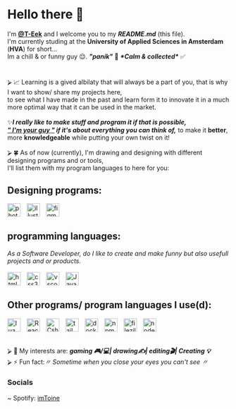 <h1> Hello there 👋</h1>
<div>I'm <b><a href="https://github.com/T-Eek">@T-Eek</a></b> and I welcome you to my <b><i>README.md</i></b> (this file).<br></div>
I'm currently studing at the <b>University of Applied Sciences in Amsterdam</b> (<b>HVA</b>) for short... <br />
Im a chill & or funny guy 😌. <b><i>"panik"</i></b> 🚫 <b><i>*Calm & collected*</i></b> ✅<br>

  #
  <div>
    ⮚ 📈 Learning is a gived albilaty that will always be a part of you, that is why I want to show/ share my projects here, <br/>
    to see what I have made in the past and learn form it to innovate it in a much more optimal way that it can be used in the market.<br /><br />
    ✨<b><i>I really like to make stuff and program it if that is possible, <br />
      <u>" I'm your guy "</u> if it's about everything you can think of,</i></b> to make it <b>better</b>, more <b>knowledgeable</b> while putting your own twist on it!
  </div><br / >

<div>
  ⮚ 🍀 As of now (currently), I'm drawing and designing with different designing programs and or tools,<br />
  I'll list them with my program languages to here for you:
  <h2>Designing programs:</h2>
  <img align="auto" alt="photoshop" width="30px" style="padding-right:10px"
    src="https://cdn.jsdelivr.net/gh/devicons/devicon@latest/icons/photoshop/photoshop-original.svg" />
  <img align="auto" alt="illustrator" width="30px" style="padding-right:10px"
    src="https://cdn.jsdelivr.net/gh/devicons/devicon@latest/icons/illustrator/illustrator-original.svg" />
  <img align="auto" alt="figma" width="30px" style="padding-right:10px"
    src="https://cdn.jsdelivr.net/gh/devicons/devicon@latest/icons/figma/figma-original.svg" /><br />
  <h2>programming languages:</h2>
  <i>As a Software Developer, do I like to create and make funny but also usefull projects and or products.</i><br /><br />
  <img align="auto" alt="html5" width="30px" style="padding-right:10px"
    src="https://cdn.jsdelivr.net/gh/devicons/devicon@latest/icons/html5/html5-original-wordmark.svg" />
  <img align="auto" alt="css3" width="30px" style="padding-right:10px"
    src="https://cdn.jsdelivr.net/gh/devicons/devicon@latest/icons/css3/css3-original-wordmark.svg" />
  <img align="auto" alt="vscode" width="30px" style="padding-right:10px"
    src="https://cdn.jsdelivr.net/gh/devicons/devicon@latest/icons/vscode/vscode-original-wordmark.svg" />
  <img align="auto" alt="JavaScript" width="30px" style="padding-right:10px"
    src="https://cdn.jsdelivr.net/gh/devicons/devicon/icons/javascript/javascript-original.svg" />
  <h2>Other programs/ program languages I use(d):</h2>
  <img align="auto" alt="lua" width="30px" style="padding-right:10px"
    src="https://cdn.jsdelivr.net/gh/devicons/devicon@latest/icons/lua/lua-original.svg" />
  <img align="auto" alt="React" width="30px" style="padding-right:10px"
    src="https://cdn.jsdelivr.net/gh/devicons/devicon/icons/react/react-original-wordmark.svg" />
  <img align="auto" alt="Csharp" width="30px" style="padding-right:10px"
    src="https://cdn.jsdelivr.net/gh/devicons/devicon/icons/csharp/csharp-original.svg" />
  <img align="auto" alt="tailwindcss" width="30px" style="padding-right:10px"
    src="https://cdn.jsdelivr.net/gh/devicons/devicon@latest/icons/tailwindcss/tailwindcss-plain-wordmark.svg" />
   <img align="auto" alt="docker" width="30px" style="padding-right:10px"
     src="https://cdn.jsdelivr.net/gh/devicons/devicon@latest/icons/docker/docker-original-wordmark.svg" />
  <img align="auto" alt="npm" width="30px" style="padding-right:10px"
    src="https://cdn.jsdelivr.net/gh/devicons/devicon@latest/icons/npm/npm-original-wordmark.svg" />
  <img align="auto" alt="filezilla" width="30px" style="padding-right:10px"
    src="https://cdn.jsdelivr.net/gh/devicons/devicon@latest/icons/filezilla/filezilla-original-wordmark.svg" />
  <img align="auto" alt="nodejs" width="30px" style="padding-right:10px"
    src="https://cdn.jsdelivr.net/gh/devicons/devicon@latest/icons/nodejs/nodejs-original-wordmark.svg" />
  </div><br />
          
⮚ 👯 My interests are: <b><i>gaming 🎮/💻| drawing✍| editing🎬| Creating 💡</i></b><br>
⮚ ⚡ Fun fact:<i>〃 Sometime when you close your eyes you can't see 〃</i>
<h3>Socials</h3>
~ Spotify: <a href="https://open.spotify.com/user/31qr3juv5tnoydsqun3yddr2bug4">imToine</a>

<!--
**T-Eek/T-Eek** is a ✨ _special_ ✨ repository because its `README.md` (this file) appears on your GitHub profile.

Here are some ideas to get you started:

- 🔭 I’m currently working on ...
- 🌱 I’m currently learning ...
- 👯 I’m looking to collaborate on ...
- 🤔 I’m looking for help with ...
- 💬 Ask me about ...
- 📫 How to reach me: ...
- 😄 Pronouns: ...
-->
